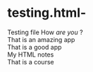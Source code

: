 # testing.html-
Testing file 
How <em> are you </em> ? <br>
That is an amazing app <br> That is a good app 
<br> My HTML notes <br>
That is a course 
